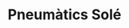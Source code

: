 ---
title: "Pneumàtics Solé"
url: /sant-andreu-de-la-barca/pneumatics-sole/
shop: reparación de automóviles
---
